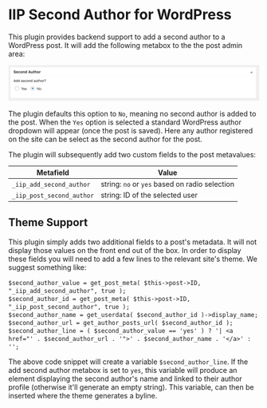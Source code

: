 # IIP Second Author for WordPress

This plugin provides backend support to add a second author to a WordPress post. It will add the following metabox to the the post admin area:

![Screenshot of metabox added by plugin](metabox_screenshot.png)

The plugin defaults this option to `No`, meaning no second author is added to the post. When the `Yes` option is selected a standard WordPress author dropdown will appear (once the post is saved). Here any author registered on the site can be select as the second author for the post.

The plugin will subsequently add two custom fields to the post metavalues:

| Metafield                 | Value                                          |
|---------------------------|------------------------------------------------|
| `_iip_add_second_author`  | string: `no` or `yes` based on radio selection |
| `_iip_post_second_author` | string: ID of the selected user                |

## Theme Support

This plugin simply adds two additional fields to a post's metadata. It will not display those values on the front end out of the box. In order to display these fields you will need to add a few lines to the relevant site's theme. We suggest something like:

```
$second_author_value = get_post_meta( $this->post->ID, "_iip_add_second_author", true );
$second_author_id = get_post_meta( $this->post->ID, "_iip_post_second_author", true );
$second_author_name = get_userdata( $second_author_id )->display_name;
$second_author_url = get_author_posts_url( $second_author_id );
$second_author_line = ( $second_author_value == 'yes' ) ? '| <a href="' . $second_author_url . '">' . $second_author_name . '</a>' : '';
```

The above code snippet will create a variable `$second_author_line`. If the add second author metabox is set to `yes`, this variable will produce an element displaying the second author's name and linked to their author profile (otherwise it'll generate an empty string). This variable, can then be inserted where the theme generates a byline.